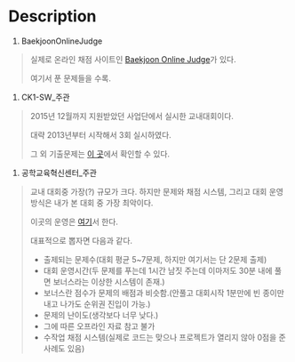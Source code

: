 Description
===========

1.	BaekjoonOnlineJudge

> 실제로 온라인 채점 사이트인 [Baekjoon Online Judge](http://acmicpc.net)가 있다.
>
> 여기서 푼 문제들을 수록.

1.	CK1-SW_주관

> 2015년 12월까지 지원받았던 사업단에서 실시한 교내대회이다.
>
> 대략 2013년부터 시작해서 3회 실시하였다.
>
> 그 외 기출문제는 [이 곳](http://cafe.naver.com/tupltc)에서 확인할 수 있다.

1.	공학교육혁신센터_주관

> 교내 대회중 가장(?) 규모가 크다. 하지만 문제와 채점 시스템, 그리고 대회 운영방식은 내가 본 대회 중 가장 최악이다.
>
> 이곳의 운영은 [여기](http://abeek.tu.ac.kr)서 한다.
>
> 대표적으로 뽑자면 다음과 같다.
>
> -	출제되는 문제수(대회 평균 5~7문제, 하지만 여기서는 단 2문제 출제)
> -	대회 운영시간(두 문제를 푸는데 1시간 남짓 주는데 이마저도 30분 내에 풀면 보너스라는 이상한 시스템이 존재.)
> -	보너스란 점수가 문제의 배점과 비슷함.(안풀고 대회시작 1분만에 빈 종이만 내고 나가도 순위권 진입이 가능.)
> -	문제의 난이도(생각보다 너무 낮다.)
> -	그에 따른 오프라인 자료 참고 불가
> -	수작업 채점 시스템(실제로 코드는 맞으나 프로젝트가 열리지 않아 0점을 준 사례도 있음)
